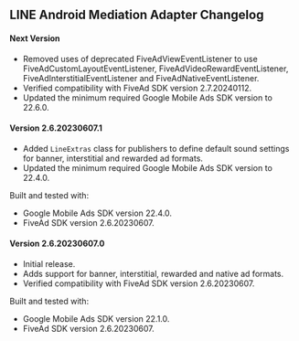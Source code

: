 ## LINE Android Mediation Adapter Changelog

#### Next Version
- Removed uses of deprecated FiveAdViewEventListener to use 
FiveAdCustomLayoutEventListener, FiveAdVideoRewardEventListener, 
FiveAdInterstitialEventListener and FiveAdNativeEventListener.
- Verified compatibility with FiveAd SDK version 2.7.20240112.
- Updated the minimum required Google Mobile Ads SDK version to 22.6.0.

#### Version 2.6.20230607.1
- Added `LineExtras` class for publishers to define default sound settings for
banner, interstitial and rewarded ad formats.
- Updated the minimum required Google Mobile Ads SDK version to 22.4.0.

Built and tested with:
- Google Mobile Ads SDK version 22.4.0.
- FiveAd SDK version 2.6.20230607.

#### Version 2.6.20230607.0
- Initial release.
- Adds support for banner, interstitial, rewarded and native ad formats.
- Verified compatibility with FiveAd SDK version 2.6.20230607.

Built and tested with:
- Google Mobile Ads SDK version 22.1.0.
- FiveAd SDK version 2.6.20230607.